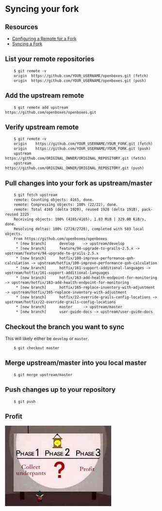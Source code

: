 
# Syncing your fork

## Resources

* [Configuring a Remote for a Fork](https://help.github.com/articles/configuring-a-remote-for-a-fork/)
* [Syncing a Fork](https://help.github.com/articles/syncing-a-fork/)

## List your remote repositories

        $ git remote -v
        origin  https://github.com/YOUR_USERNAME/openboxes.git (fetch)
        origin  https://github.com/YOUR_USERNAME/openboxes.git (push)
        
## Add the upstream remote 

        $ git remote add upstream https://github.com/openboxes/openboxes.git
               
## Verify upstream remote

        $ git remote -v
        origin    https://github.com/YOUR_USERNAME/YOUR_FORK.git (fetch)
        origin    https://github.com/YOUR_USERNAME/YOUR_FORK.git (push)
        upstream  https://github.com/ORIGINAL_OWNER/ORIGINAL_REPOSITORY.git (fetch)
        upstream  https://github.com/ORIGINAL_OWNER/ORIGINAL_REPOSITORY.git (push)
        
## Pull changes into your fork as upstream/master

        $ git fetch upstream
        remote: Counting objects: 4165, done.
        remote: Compressing objects: 100% (22/22), done.
        remote: Total 4165 (delta 1920), reused 1928 (delta 1918), pack-reused 2225
        Receiving objects: 100% (4165/4165), 1.83 MiB | 329.00 KiB/s, done.
        Resolving deltas: 100% (2728/2728), completed with 583 local objects.
        From https://github.com/openboxes/openboxes
         * [new branch]      develop    -> upstream/develop
         * [new branch]      feature/94-upgrade-to-grails-2.5.x -> upstream/feature/94-upgrade-to-grails-2.5.x
         * [new branch]      hotfix/100-improve-performance-qoh-calculation -> upstream/hotfix/100-improve-performance-qoh-calculation
         * [new branch]      hotfix/161-support-additional-languages -> upstream/hotfix/161-support-additional-languages
         * [new branch]      hotfix/163-add-health-endpoint-for-monitoring -> upstream/hotfix/163-add-health-endpoint-for-monitoring
         * [new branch]      hotfix/165-replace-inventory-with-adjustment -> upstream/hotfix/165-replace-inventory-with-adjustment
         * [new branch]      hotfix/22-override-grails-config-locations -> upstream/hotfix/22-override-grails-config-locations
         * [new branch]      master     -> upstream/master
         * [new branch]      user-guide-docs -> upstream/user-guide-docs

## Checkout the branch you want to sync 
This will likely either be `develop` or `master`. 
        
        $ git checkout master
        
## Merge upstream/master into you local master
        
        $ git merge upstream/master

## Push changes up to your repository
        
        $ git push
        
## Profit
![Profit](../img/profit.jpg)
